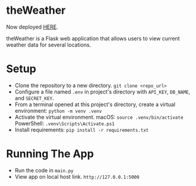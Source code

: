 # theWeather

Now deployed [HERE]( https://theweather-17ee7b4ce254.herokuapp.com/).

theWeather is a Flask web application that allows users to view current weather data for several locations. 

# Setup

- Clone the repository to a new directory. `git clone <repo_url>`
- Configure a file named `.env` in project's directory with `API_KEY`, `DB_NAME`, and `SECRET_KEY`.
- From a terminal opened at this project's directory, create a virtual environment: `python -m venv .venv`
- Activate the virtual environment.
  macOS: `source .venv/bin/activate`
  PowerShell: `.venv\Scripts\Activate.ps1`
- Install requirements: `pip install -r requirements.txt`

# Running The App

- Run the code in `main.py`
- View app on local host link. `http://127.0.0.1:5000`
